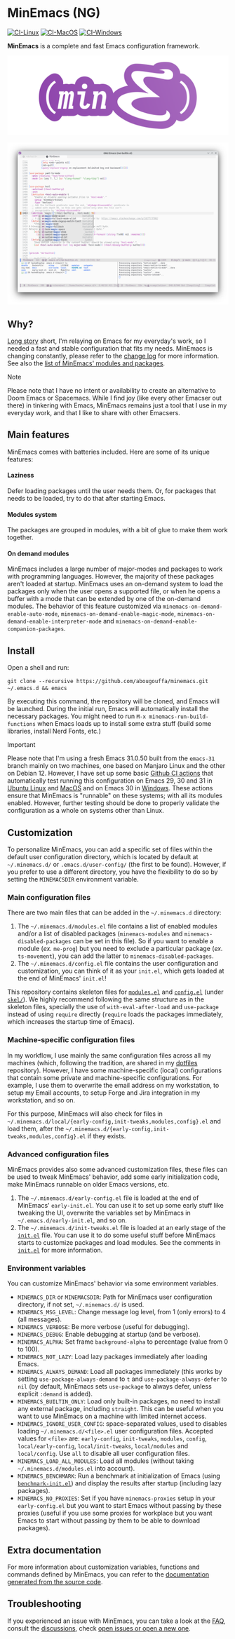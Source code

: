 # MinEmacs (NG)

[![CI-Linux](https://github.com/abougouffa/minemacs/actions/workflows/ci-linux.yaml/badge.svg?branch=main)](https://github.com/abougouffa/minemacs/actions/workflows/ci-linux.yaml)
[![CI-MacOS](https://github.com/abougouffa/minemacs/actions/workflows/ci-macos.yaml/badge.svg?branch=main)](https://github.com/abougouffa/minemacs/actions/workflows/ci-macos.yaml)
[![CI-Windows](https://github.com/abougouffa/minemacs/actions/workflows/ci-windows.yaml/badge.svg?branch=main)](https://github.com/abougouffa/minemacs/actions/workflows/ci-windows.yaml)

**MinEmacs** is a complete and fast Emacs configuration framework.

![MinEmacs banner](docs/images/minemacs-cover.svg)

![MinEmacs screenshot](docs/images/minemacs-screenshot.png)

## Why?

[Long story](docs/story.md) short, I'm relaying on Emacs for my everyday's
work, so I needed a fast and stable configuration that fits my needs. MinEmacs
is changing constantly, please refer to the [change log](docs/changelog.md) for
more information. See also the [list of MinEmacs' modules and
packages](docs/packages.md).

> [!NOTE]
> Please note that I have no intent or availability to create an alternative to
> Doom Emacs or Spacemacs. While I find joy (like every other Emacser out there)
> in tinkering with Emacs, MinEmacs remains just a tool that I use in my
> everyday work, and that I like to share with other Emacsers.

## Main features
MinEmacs comes with batteries included. Here are some of its unique features:

#### Laziness
Defer loading packages until the user needs them. Or, for packages that needs to
be loaded, try to do that after starting Emacs.

#### Modules system
The packages are grouped in modules, with a bit of glue to make them work
together.

#### On demand modules
MinEmacs includes a large number of major-modes and packages to work with
programming languages. However, the majority of these packages aren't loaded at
startup. MinEmacs uses an on-demand system to load the packages only when the
user opens a supported file, or when he opens a buffer with a mode that can be
extended by one of the on-demand modules. The behavior of this feature
customized via `minemacs-on-demand-enable-auto-mode`,
`minemacs-on-demand-enable-magic-mode`,
`minemacs-on-demand-enable-interpreter-mode` and
`minemacs-on-demand-enable-companion-packages`.

## Install

Open a shell and run:

```shell
git clone --recursive https://github.com/abougouffa/minemacs.git ~/.emacs.d && emacs
```

By executing this command, the repository will be cloned, and Emacs will be
launched. During the initial run, Emacs will automatically install the necessary
packages. You might need to run `M-x minemacs-run-build-functions` when Emacs
loads up to install some extra stuff (build some libraries, install Nerd Fonts,
etc.)

> [!IMPORTANT]
> Please note that I'm using a fresh Emacs 31.0.50 built from the `emacs-31`
> branch mainly on two machines, one based on Manjaro Linux and the other on
> Debian 12. However, I have set up some basic [Github CI
> actions](https://github.com/abougouffa/minemacs/actions) that automatically
> test running this configuration on Emacs 29, 30 and 31 in [Ubuntu
> Linux](https://github.com/abougouffa/minemacs/actions/workflows/ci-linux.yaml)
> and
> [MacOS](https://github.com/abougouffa/minemacs/actions/workflows/ci-macos.yaml)
> and on Emacs 30 in
> [Windows](https://github.com/abougouffa/minemacs/actions/workflows/ci-windows.yaml).
> These actions ensure that MinEmacs is "runnable" on these systems; with all
> its modules enabled. However, further testing should be done to properly
> validate the configuration as a whole on systems other than Linux.

## Customization

To personalize MinEmacs, you can add a specific set of files within the default
user configuration directory, which is located by default at `~/.minemacs.d/` or
`.emacs.d/user-config/` (the first to be found). However, if you prefer to use a
different directory, you have the flexibility to do so by setting the
`MINEMACSDIR` environment variable.

### Main configuration files

There are two main files that can be added in the `~/.minemacs.d` directory:

1. The `~/.minemacs.d/modules.el` file contains a list of enabled modules and/or
   a list of disabled packages (`minemacs-modules` and
   `minemacs-disabled-packages` can be set in this file). So if you want to
   enable a module (_ex._ `me-prog`) but you need to exclude a particular
   package (_ex._ `ts-movement`), you can add the latter to
   `minemacs-disabled-packages`.
2. The `~/.minemacs.d/config.el` file contains the user configuration and
   customization, you can think of it as your `init.el`, which gets loaded at
   the end of MinEmacs' `init.el`!

This repository contains skeleton files for [`modules.el`](skel/modules.el) and
[`config.el`](skel/config.el) (under [`skel/`](skel)). We highly recommend
following the same structure as in the skeleton files, specially the use of
`with-eval-after-load` and `use-package` instead of using `require` directly
(`require` loads the packages immediately, which increases the startup time of
Emacs).

### Machine-specific configuration files

In my workflow, I use mainly the same configuration files across all my machines
(which, following the tradition, are shared in my
[dotfiles](https://github.com/abougouffa/dotfiles) repository). However, I have
some machine-specific (local) configurations that contain some private and
machine-specific configurations. For example, I use them to overwrite the email
address on my workstation, to setup my Email accounts, to setup Forge and Jira
integration in my workstation, and so on.

For this purpose, MinEmacs will also check for files in
`~/.minemacs.d/local/{early-config,init-tweaks,modules,config}.el` and load
them, after the `~/.minemacs.d/{early-config,init-tweaks,modules,config}.el` if
they exists.

### Advanced configuration files

MinEmacs provides also some advanced customization files, these files can be
used to tweak MinEmacs' behavior, add some early initialization code, make
MinEmacs runnable on older Emacs versions, etc.

1. The `~/.minemacs.d/early-config.el` file is loaded at the end of MinEmacs'
   `early-init.el`. You can use it to set up some early stuff like tweaking the
   UI, overwrite the variables set by MinEmacs in `~/.emacs.d/early-init.el`,
   and so on.
2. The `~/.minemacs.d/init-tweaks.el` file is loaded at an early stage of the
   [`init.el`](init.el) file. You can use it to do some useful stuff before
   MinEmacs starts to customize packages and load modules. See the comments in
   [`init.el`](init.el) for more information.

### Environment variables

You can customize MinEmacs' behavior via some environment variables.

- `MINEMACS_DIR` or `MINEMACSDIR`: Path for MinEmacs user configuration
  directory, if not set, `~/.minemacs.d/` is used.
- `MINEMACS_MSG_LEVEL`: Change message log level, from 1 (only errors) to 4 (all
  messages).
- `MINEMACS_VERBOSE`: Be more verbose (useful for debugging).
- `MINEMACS_DEBUG`: Enable debugging at startup (and be verbose).
- `MINEMACS_ALPHA`: Set frame `background-alpha` to percentage (value from 0 to
  100).
- `MINEMACS_NOT_LAZY`: Load lazy packages immediately after loading Emacs.
- `MINEMACS_ALWAYS_DEMAND`: Load all packages immediately (this works by setting
  `use-package-always-demand` to `t` and `use-package-always-defer` to `nil` (by
  default, MinEmacs sets `use-package` to always defer, unless explicit
  `:demand` is added).
- `MINEMACS_BUILTIN_ONLY`: Load only built-in packages, no need to install any
  external package, including `straight`. This can be useful when you want to
  use MinEmacs on a machine with limited internet access.
- `MINEMACS_IGNORE_USER_CONFIG`: space-separated values, used to disables
  loading `~/.minemacs.d/<file>.el` user configuration files. Accepted values
  for `<file>` are: `early-config`, `init-tweaks`, `modules`, `config`,
  `local/early-config`, `local/init-tweaks`, `local/modules` and `local/config`.
  Use `all` to disable all user configuration files.
- `MINEMACS_LOAD_ALL_MODULES`: Load all modules (without taking
  `~/.minemacs.d/modules.el` into account).
- `MINEMACS_BENCHMARK`: Run a benchmark at initialization of Emacs (using
  [`benchmark-init.el`](https://github.com/dholm/benchmark-init-el)) and display
  the results after startup (including lazy packages).
- `MINEMACS_NO_PROXIES`: Set if you have `minemacs-proxies` setup in your
  `early-config.el` but you want to start Emacs without passing by these proxies
  (useful if you use some proxies for workplace but you want Emacs to start
  without passing by them to be able to download packages).

## Extra documentation
For more information about customization variables, functions and commands
defined by MinEmacs, you can refer to the [documentation generated from the
source code](docs/functions-and-commands.md).

## Troubleshooting

If you experienced an issue with MinEmacs, you can take a look at the
[FAQ](docs/faq.md), consult the
[discussions](https://github.com/abougouffa/minemacs/discussions), check [open
issues or open a new one](https://github.com/abougouffa/minemacs/issues).
